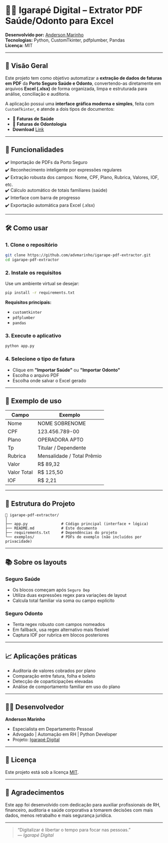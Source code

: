 # 🦷📄 Igarapé Digital – Extrator PDF Saúde/Odonto para Excel

**Desenvolvido por:** [Anderson Marinho](https://github.com/advmarinho)  
**Tecnologias:** Python, CustomTkinter, pdfplumber, Pandas  
**Licença:** MIT

---

## 📌 Visão Geral

Este projeto tem como objetivo automatizar a **extração de dados de faturas em PDF** da **Porto Seguro Saúde e Odonto**, convertendo-as diretamente em arquivos **Excel (.xlsx)** de forma organizada, limpa e estruturada para análise, conciliação e auditoria.

A aplicação possui uma **interface gráfica moderna e simples**, feita com `CustomTkinter`, e atende a dois tipos de documentos:

- 📑 **Faturas de Saúde**
- 🦷 **Faturas de Odontologia**
- **Download** [Link](https://drive.google.com/file/d/1w1NxoCeawM52X88Lw1Nme28cVDWFCDUM/view?usp=drive_link)
---

## 🎯 Funcionalidades

✔️ Importação de PDFs da Porto Seguro  
✔️ Reconhecimento inteligente por expressões regulares  
✔️ Extração robusta dos campos: Nome, CPF, Plano, Rubrica, Valores, IOF, etc.  
✔️ Cálculo automático de totais familiares (saúde)  
✔️ Interface com barra de progresso  
✔️ Exportação automática para Excel (.xlsx)

---

## 🛠️ Como usar

### 1. Clone o repositório

```bash
git clone https://github.com/advmarinho/igarape-pdf-extractor.git
cd igarape-pdf-extractor
```

### 2. Instale os requisitos

Use um ambiente virtual se desejar:

```bash
pip install -r requirements.txt
```

**Requisitos principais:**
- `customtkinter`
- `pdfplumber`
- `pandas`

### 3. Execute o aplicativo

```bash
python app.py
```

### 4. Selecione o tipo de fatura

- Clique em **"Importar Saúde"** ou **"Importar Odonto"**
- Escolha o arquivo PDF
- Escolha onde salvar o Excel gerado

---

## 🧪 Exemplo de uso

| Campo              | Exemplo                      |
|-------------------|------------------------------|
| Nome              | NOME SOBRENOME               |
| CPF               | 123.456.789-00               |
| Plano             | OPERADORA APTO               |
| Tp                | Titular / Dependente         |
| Rubrica           | Mensalidade / Total Prêmio   |
| Valor             | R$ 89,32                     |
| Valor Total       | R$ 125,50                    |
| IOF               | R$ 2,21                      |

---

## 🧩 Estrutura do Projeto

```plaintext
📁 igarape-pdf-extractor/
│
├── app.py               # Código principal (interface + lógica)
├── README.md            # Este documento
├── requirements.txt     # Dependências do projeto
└── exemplos/            # PDFs de exemplo (não incluídos por privacidade)
```

---

## 📚 Sobre os layouts

### Seguro Saúde
- Os blocos começam após `Seguro Dep`
- Utiliza duas expressões regex para variações de layout
- Calcula total familiar via soma ou campo explícito

### Seguro Odonto
- Tenta regex robusto com campos nomeados
- Em fallback, usa regex alternativo mais flexível
- Captura IOF por rubrica em blocos posteriores

---

## 📈 Aplicações práticas

- Auditoria de valores cobrados por plano
- Comparação entre fatura, folha e boleto
- Detecção de coparticipações elevadas
- Análise de comportamento familiar em uso do plano

---

## 🧑‍💻 Desenvolvedor

**Anderson Marinho**  
- Especialista em Departamento Pessoal  
- Advogado | Automação em RH | Python Developer  
- Projeto: [Igarapé Digital](https://github.com/advmarinho)

---

## 📄 Licença

Este projeto está sob a licença [MIT](LICENSE).

---

## 🙌 Agradecimentos

Este app foi desenvolvido com dedicação para auxiliar profissionais de RH, financeiro, auditoria e saúde corporativa a tomarem decisões com mais dados, menos retrabalho e mais segurança jurídica.

---

> “Digitalizar é libertar o tempo para focar nas pessoas.”  
> — *Igarapé Digital*
